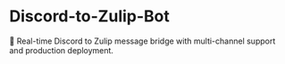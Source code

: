 # Discord-to-Zulip-Bot
🤖 Real-time Discord to Zulip message bridge with multi-channel support and production deployment.
